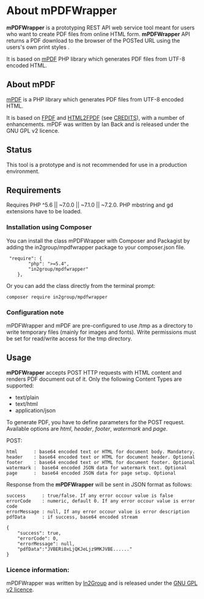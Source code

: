 # About mPDFWrapper

**mPDFWrapper** is a prototyping REST API web service tool meant for users who want to create PDF files from online HTML form.  **mPDFWrapper**  API returns a PDF download to the browser of the POSTed URL using the users's own print styles .

It is based on [mPDF](https://github.com/mpdf/mpdf) PHP library which generates PDF files from UTF-8 encoded HTML.

## About mPDF
[mPDF](https://github.com/mpdf/mpdf) is a PHP library which generates PDF files from UTF-8 encoded HTML.

It is based on [FPDF](http://www.fpdf.org/) and [HTML2FPDF](http://html2fpdf.sourceforge.net/)
(see [CREDITS](CREDITS.txt)), with a number of enhancements. mPDF was written by Ian Back and is released
under the GNU GPL v2 licence.

## Status
This tool is a prototype and is not recommended for use in a production environment.

## Requirements
Requires PHP ^5.6 || ~7.0.0 || ~7.1.0 || ~7.2.0. PHP mbstring and gd extensions have to be loaded.

### Installation using Composer
You can install the class mPDFWrapper with Composer and Packagist by adding the in2group/mpdfwrapper package to your composer.json file.


```
 "require": {
		"php": ">=5.4",
        "in2group/mpdfwrapper"
    },
```
Or you can add the class directly from the terminal prompt:
```
composer require in2group/mpdfwrapper
```
### Configuration note
mPDFWrapper and mPDF are pre-configured to use <path to mPDFWrapper>/tmp as a directory to write temporary files (mainly for images and fonts). Write permissions must be set for read/write access for the tmp directory.  

## Usage
**mPDFWrapper** accepts POST HTTP requests with HTML content and renders PDF document out of it. Only the following Content Types are supported:
- text/plain
- text/html
- application/json

To generate PDF, you have to define parameters for the POST request. Available options are *html*, *header*, *footer*, *watermark* and *page*.

POST:

```
html      : base64 encoded text or HTML for document body. Mandatory.
header    : base64 encoded text or HTML for document header. Optional
footer    : base64 encoded text or HTML for document footer. Optional
watermark :  base64 encoded JSON data for watermark text. Optional
page      :  base64 encoded JSON data for page setup. Optional
```

Response from the **mPDFWrapper** will be sent in JSON format as follows:

```
success      : true/false. If any error occour value is false
errorCode    : numeric, default 0. If any error occour value is error code
errorMessage : null, If any error occour value is error description 
pdfData      : if success, base64 encoded stream

{
	"success": true,
	"errorCode": 0,
	"errorMessage": null,
	"pdfData":"JVBERi0xLjQKJeLjz9MKJVBE......"
}

```

   
### Licence information:
mPDFWrapper was written by [In2Group](https://github.com/in2group/) and is released under the [GNU GPL v2 licence](LICENSE).
